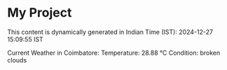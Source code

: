 # My Project

This content is dynamically generated in Indian Time (IST): 2024-12-27 15:09:55 IST


Current Weather in Coimbatore:
Temperature: 28.88 °C
Condition: broken clouds
